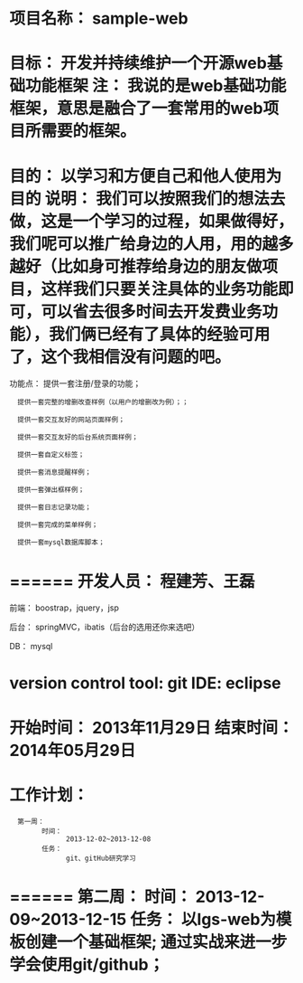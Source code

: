 项目名称：
      sample-web
======
目标：
      开发并持续维护一个开源web基础功能框架
      注：
           我说的是web基础功能框架，意思是融合了一套常用的web项目所需要的框架。
======
目的：
      以学习和方便自己和他人使用为目的
      说明：
           我们可以按照我们的想法去做，这是一个学习的过程，如果做得好，我们呢可以推广给身边的人用，用的越多越好（比如身可推荐给身边的朋友做项目，这样我们只要关注具体的业务功能即可，可以省去很多时间去开发费业务功能），我们俩已经有了具体的经验可用了，这个我相信没有问题的吧。
======
功能点：
      提供一套注册/登录的功能；
      
      提供一套完整的增删改查样例（以用户的增删改为例）；；
      
      提供一套交互友好的网站页面样例；
      
      提供一套交互友好的后台系统页面样例；
      
      提供一套自定义标签；
      
      提供一套消息提醒样例；
      
      提供一套弹出框样例；
      
      提供一套日志记录功能；
      
      提供一套完成的菜单样例；
      
      提供一套mysql数据库脚本；
======
开发人员：
      程建芳、王磊
======
前端：
      boostrap，jquery，jsp
 
后台：
      springMVC，ibatis（后台的选用还你来选吧）
 
DB：
      mysql
 
version control tool:
      git
IDE:
      eclipse
======
开始时间：
      2013年11月29日
结束时间：
      2014年05月29日
======
工作计划：
======
      第一周：
            时间：
                  2013-12-02~2013-12-08
            任务：
                  git、gitHub研究学习
======
      第二周：
            时间：
                  2013-12-09~2013-12-15
            任务：
                  以lgs-web为模板创建一个基础框架;
                  通过实战来进一步学会使用git/github；
======
